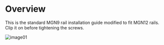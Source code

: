 # Overview

This is the standard MGN9 rail installation guide modified to fit MGN12 rails. Clip it on before tightening the screws. 

![image01](./images/image01.jpg "Model")
